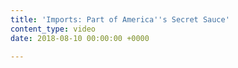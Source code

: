 ```yaml
---
title: 'Imports: Part of America''s Secret Sauce'
content_type: video
date: 2018-08-10 00:00:00 +0000

---
```

